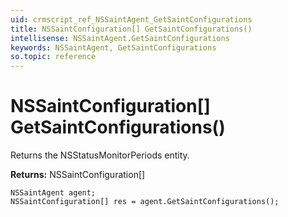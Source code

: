 ```yaml
---
uid: crmscript_ref_NSSaintAgent_GetSaintConfigurations
title: NSSaintConfiguration[] GetSaintConfigurations()
intellisense: NSSaintAgent.GetSaintConfigurations
keywords: NSSaintAgent, GetSaintConfigurations
so.topic: reference
---
```


# NSSaintConfiguration[] GetSaintConfigurations()

Returns the NSStatusMonitorPeriods entity.

**Returns:** NSSaintConfiguration[]

```crmscript
NSSaintAgent agent;
NSSaintConfiguration[] res = agent.GetSaintConfigurations();
```

